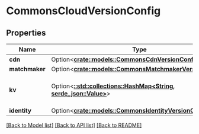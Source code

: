 # CommonsCloudVersionConfig

## Properties

Name | Type | Description | Notes
------------ | ------------- | ------------- | -------------
**cdn** | Option<[**crate::models::CommonsCdnVersionConfig**](CommonsCdnVersionConfig.md)> |  | [optional]
**matchmaker** | Option<[**crate::models::CommonsMatchmakerVersionConfig**](CommonsMatchmakerVersionConfig.md)> |  | [optional]
**kv** | Option<[**::std::collections::HashMap<String, serde_json::Value>**](serde_json::Value.md)> | KV configuration for a given version. | [optional]
**identity** | Option<[**crate::models::CommonsIdentityVersionConfig**](CommonsIdentityVersionConfig.md)> |  | [optional]

[[Back to Model list]](../README.md#documentation-for-models) [[Back to API list]](../README.md#documentation-for-api-endpoints) [[Back to README]](../README.md)


